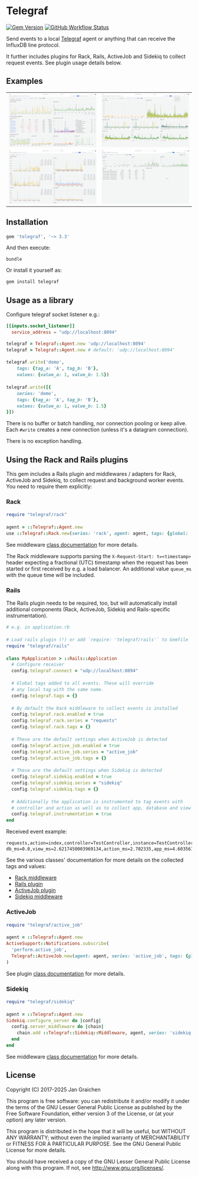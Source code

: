 # Telegraf

[![Gem Version](https://img.shields.io/gem/v/telegraf?logo=ruby)](https://rubygems.org/gems/telegraf)
[![GitHub Workflow Status](https://img.shields.io/github/actions/workflow/status/jgraichen/telegraf-ruby/test.yml?logo=github)](https://github.com/jgraichen/telegraf-ruby/actions)

Send events to a local [Telegraf](https://github.com/influxdata/telegraf) agent or anything that can receive the InfluxDB line protocol.

It further includes plugins for Rack, Rails, ActiveJob and Sidekiq to collect request events. See plugin usage details below.

## Examples

<table cellpadding="0">
  <tr>
    <td>
      <a href="./examples/app-perf-light.png">
        <picture>
          <source media="(prefers-color-scheme: dark)" srcset="./examples/app-perf-dark.png">
          <img alt="Screenshot of a Grafana dashboard showing overview metrics about the application controllers performance such as slow actions, controller runtime breakdown, total time consumption" src="./examples/app-perf-light.png">
        </picture>
      </a>
    </td>
    <td>
      <a href="./examples/controller-dark.png">
        <picture>
          <source media="(prefers-color-scheme: dark)" srcset="./examples/controller-dark.png">
          <img alt="Screenshot of a Grafana dashboard showing detailed metrics about an individual controller actions including a flamegraph for request performance" src="./examples/controller-light.png">
        </picture>
      </a>
    </td>
  </tr>
  </tr>
    <td>
      <a href="./examples/queue-time-light.png">
        <picture>
          <source media="(prefers-color-scheme: dark)" srcset="./examples/queue-time-dark.png">
          <img alt="Screenshot of a Grafana dashboard showing detailed queue time metrics including percentiles and median for multiple applications" src="./examples/queue-time-light.png">
        </picture>
      </a>
    </td>
    <td>
      <a href="./examples/jobs-light.png">
        <picture>
          <source media="(prefers-color-scheme: dark)" srcset="./examples/jobs-dark.png">
          <img alt="Screenshot of a Grafana dashboard showing metrics about sidekiq background jobs such as runtime and errors" src="./examples/jobs-light.png">
        </picture>
      </a>
    </td>
  </tr>
</table>

## Installation

```ruby
gem 'telegraf', '~> 3.3'
```

And then execute:

```console
bundle
```

Or install it yourself as:

```ruby
gem install telegraf
```

## Usage as a library

Configure telegraf socket listener e.g.:

```toml
[[inputs.socket_listener]]
  service_address = "udp://localhost:8094"
```

```ruby
telegraf = Telegraf::Agent.new 'udp://localhost:8094'
telegraf = Telegraf::Agent.new # default: 'udp://localhost:8094'

telegraf.write('demo',
    tags: {tag_a: 'A', tag_b: 'B'},
    values: {value_a: 1, value_b: 1.5})

telegraf.write([{
    series: 'demo',
    tags: {tag_a: 'A', tag_b: 'B'},
    values: {value_a: 1, value_b: 1.5}
}])
```

There is no buffer or batch handling, nor connection pooling or keep alive. Each `#write` creates a new connection (unless it's a datagram connection).

There is no exception handling.

## Using the Rack and Rails plugins

This gem includes a Rails plugin and middlewares / adapters for Rack, ActiveJob and Sidekiq, to collect request and background worker events. You need to require them explicitly:

### Rack

```ruby
require "telegraf/rack"

agent = ::Telegraf::Agent.new
use ::Telegraf::Rack.new(series: 'rack', agent: agent, tags: {global: 'tag'})
```

See middleware [class documentation](lib/telegraf/rack.rb) for more details.

The Rack middleware supports parsing the `X-Request-Start: t=<timestamp>` header expecting a fractional (UTC) timestamp when the request has been started or first received by e.g. a load balancer. An additional value `queue_ms` with the queue time will be included.

### Rails

The Rails plugin needs to be required, too, but will automatically install additional components (Rack, ActiveJob, Sidekiq and Rails-specific instrumentation).

```ruby
# e.g. in application.rb

# Load rails plugin (!) or add `require: 'telegraf/rails'` to Gemfile
require "telegraf/rails"

class MyApplication > ::Rails::Application
  # Configure receiver
  config.telegraf.connect = "udp://localhost:8094"

  # Global tags added to all events. These will override
  # any local tag with the same name.
  config.telegraf.tags = {}

  # By default the Rack middleware to collect events is installed
  config.telegraf.rack.enabled = true
  config.telegraf.rack.series = "requests"
  config.telegraf.rack.tags = {}

  # These are the default settings when ActiveJob is detected
  config.telegraf.active_job.enabled = true
  config.telegraf.active_job.series = "active_job"
  config.telegraf.active_job.tags = {}

  # These are the default settings when Sidekiq is detected
  config.telegraf.sidekiq.enabled = true
  config.telegraf.sidekiq.series = "sidekiq"
  config.telegraf.sidekiq.tags = {}

  # Additionally the application is instrumented to tag events with
  # controller and action as well as to collect app, database and view timings
  config.telegraf.instrumentation = true
end
```

Received event example:

```text
requests,action=index,controller=TestController,instance=TestController#index,method=GET,status=200 db_ms=0.0,view_ms=2.6217450003969134,action_ms=2.702335,app_ms=4.603561000294576,send_ms=0.09295000018028077,request_ms=4.699011000411701,queue_ms=0.00003000028323014
```

See the various classes' documentation for more details on the collected tags and values:

- [Rack middleware](lib/telegraf/rack.rb)
- [Rails plugin](lib/telegraf/railtie.rb)
- [ActiveJob plugin](lib/telegraf/active_job.rb)
- [Sidekiq middleware](lib/telegraf/sidekiq.rb)

### ActiveJob

```ruby
require "telegraf/active_job"

agent = ::Telegraf::Agent.new
ActiveSupport::Notifications.subscribe(
  'perform.active_job',
  Telegraf::ActiveJob.new(agent: agent, series: 'active_job', tags: {global: 'tag'})
)
```

See plugin [class documentation](lib/telegraf/active_job.rb) for more details.

### Sidekiq

```ruby
require "telegraf/sidekiq"

agent = ::Telegraf::Agent.new
Sidekiq.configure_server do |config|
  config.server_middleware do |chain|
    chain.add ::Telegraf::Sidekiq::Middleware, agent, series: 'sidekiq', tags: {global: 'tag'}
  end
end
```

See middleware [class documentation](lib/telegraf/sidekiq.rb) for more details.

## License

Copyright (C) 2017-2025 Jan Graichen

This program is free software: you can redistribute it and/or modify it under the terms of the GNU Lesser General Public License as published by the Free Software Foundation, either version 3 of the License, or (at your option) any later version.

This program is distributed in the hope that it will be useful, but WITHOUT ANY WARRANTY; without even the implied warranty of MERCHANTABILITY or FITNESS FOR A PARTICULAR PURPOSE.  See the GNU General Public License for more details.

You should have received a copy of the GNU Lesser General Public License along with this program.  If not, see <http://www.gnu.org/licenses/>.

